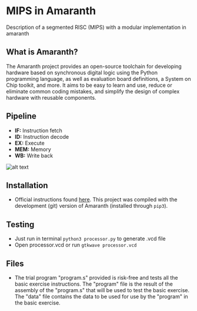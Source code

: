 # MIPS in Amaranth
Description of a segmented RISC (MIPS) with a modular implementation in amaranth
## What is Amaranth?
The Amaranth project provides an open-source toolchain for developing hardware based on synchronous digital logic using the Python programming language, as well as evaluation board definitions, a System on Chip toolkit, and more. It aims to be easy to learn and use, reduce or eliminate common coding mistakes, and simplify the design of complex hardware with reusable components.
## Pipeline
- **IF:** Instruction fetch
- **ID:** Instruction decode
- **EX:** Execute
- **MEM:** Memory
- **WB:** Write back

 ![alt text](https://i.imgur.com/BPVdf7r.png)
 
## Installation
- Official instructions found [here](https://amaranth-lang.org/docs/amaranth/latest/install.html). This project was compiled with the development (git) version of Amaranth (installed through `pip3`).
## Testing
  * Just run in terminal
  `python3 processor.py` to generate .vcd file
  * Open processor.vcd or run `gtkwave processor.vcd`
## Files
 - The trial program "program.s" provided  is risk-free and tests all the basic exercise instructions. The "program" file is the result of the assembly of the "program.s" that will be used to test the basic exercise. The "data" file contains the data to be used for use by the "program" in the basic exercise.
